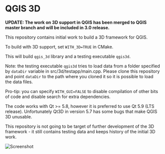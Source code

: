 # QGIS 3D

**UPDATE: The work on 3D support in QGIS has been merged to QGIS master branch and will be included in 3.0 release.**

This repository contains initial work to build a 3D framework for QGIS.

To build with 3D support, set `WITH_3D=TRUE` in CMake.

This will build `qgis_3d` library and a testing executable `qgis3d`.

Note: the testing executable `qgis3d` tries to load data from a folder specified by `dataDir` variable in src/3d/testapp/main.cpp. Please clone this repository and point `dataDir` to the path where you cloned it so it is possible to load the data files.

Pro-tip: you can specify `WITH_GUI=FALSE` to disable compilation of other bits of code and disable search for extra dependencies.

The code works with Qt >= 5.8, however it is preferred to use Qt 5.9 (LTS release). Unfortunately Qt3D in version 5.7 has some bugs that make QGIS 3D unusable.

This repository is not going to be target of further development of the 3D framework - it still contains testing data and keeps history of the initial 3D work.

![Screenshot](https://cloud.githubusercontent.com/assets/193367/24079851/25e19e74-0ccd-11e7-902c-4e9b86a9a955.png)
